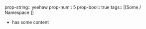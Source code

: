 prop-string:: yeehaw
prop-num:: 5
prop-bool:: true
tags:: [[Some / Namespace ]]

- has some content
